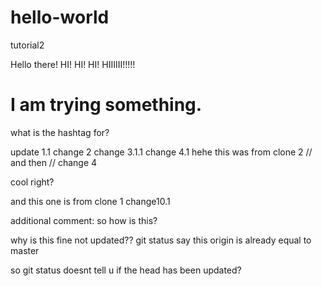 # hello-world
tutorial2

Hello there! 
HI! 
HI! 
HI! 
HIIIIII!!!!!

# I am trying something. 
what is the hashtag for? 


update 1.1
change 2 
change 3.1.1
change 4.1 hehe 
this was from clone 2 
// and then // 
change 4

cool right? 

and this one is from clone 1
change10.1


additional comment: so how is this? 

why is this fine not updated?? git status say this origin is already equal to master 

so git status doesnt tell u if the head has been updated? 

